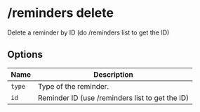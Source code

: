 # /reminders delete

Delete a reminder by ID (do /reminders list to get the ID)

## Options

| Name | Description |
|------|-------------|
| `type` | Type of the reminder. |
| `id` | Reminder ID (use /reminders list to get the ID) |

